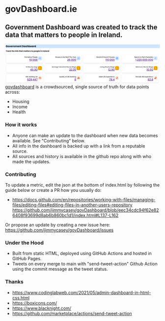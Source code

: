 # govDashboard.ie

## Government Dashboard was created to track the data that matters to people in Ireland.
![](screenshot_dashboard.png)
[govdashboard](https://jimmycasey.github.io/govDashboard/) is a crowdsourced, single source of truth for data points across:
- Housing
- Income
- Health

### How it works

- Anyone can make an update to the dashboard when new data becomes available. See "Contributing" below.
- All info in the dashboard is backed up with a link from a reputable source.
- All sources and history is available in the github repo along with who made the updates.

### Contributing

To update a metric, edit the json at the bottom of index.html by following the guide below or create a PR how you usually do:
- https://docs.github.com/en/repositories/working-with-files/managing-files/editing-files#editing-files-in-another-users-repository
https://github.com/jimmycasey/govDashboard/blob/eec34cdc94f62e826408f93699d8ab6b860bc1d1/index.html#L137-L162

Or propose an update by creating a new issue here: https://github.com/jimmycasey/govDashboard/issues

### Under the Hood

- Built from static HTML, deployed using GitHub Actions and hosted in GitHub Pages.
- Tweets on every merge to main with "send-tweet-action" Github Action using the commit message as the tweet status.

### Thanks
- https://www.codinglabweb.com/2021/05/admin-dashboard-in-html-css.html
- https://boxicons.com/
- https://www.blacknight.com/
- https://github.com/marketplace/actions/send-tweet-action
